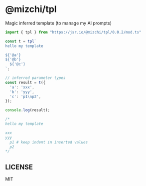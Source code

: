 # @mizchi/tpl

Magic inferred template (to manage my AI prompts)

```ts
import { tpl } from "https://jsr.io/@mizchi/tpl/0.0.2/mod.ts"

const t = tpl`
hello my template

${'@a'}
${'@b'}
  ${'@c'}
`;

// inferred parameter types
const result = t({
  'a': 'xxx',
  'b': 'yyy',
  'c': 'p1\np2',
});

console.log(result);

/*
hello my template

xxx
yyy
  p1 # keep indent in inserted values
  p2
*/
```

## LICENSE

MIT